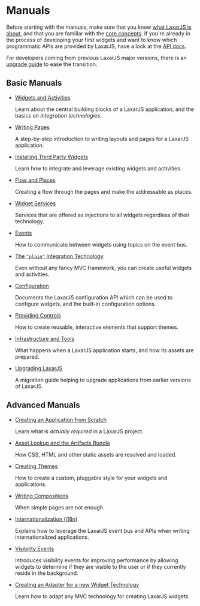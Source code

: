 # Manuals

Before starting with the manuals, make sure that you know [what LaxarJS is about](../why_laxar.md), and that you are familiar with the [core concepts](../concepts.md).
If you're already in the process of developing your first widgets and want to know which programmatic APIs are provided by LaxarJS, have a look at the [API docs](../api).

For developers coming from previous LaxarJS major versions, there is an [upgrade guide](upgrade_guide.md) to ease the transition.


## Basic Manuals

- [Widgets and Activities](widgets_and_activities.md)

  Learn about the central building blocks of a LaxarJS application, and the basics on _integration technologies_.

- [Writing Pages](writing_pages.md)

  A step-by-step introduction to writing layouts and pages for a LaxarJS application.

- [Installing Third Party Widgets](installing_widgets.md)

  Learn how to integrate and leverage existing widgets and activities.

- [Flow and Places](flow_and_places.md)

  Creating a flow through the pages and make the addressable as places.

- [Widget Services](widget_services.md)

  Services that are offered as injections to all widgets regardless of their technology.

- [Events](events.md)

  How to communicate between widgets using topics on the event bus.

- [The `"plain"` Integration Technology](widget_services.md)

  Even without any fancy MVC framework, you can create useful widgets and activities.

- [Configuration](configuration.md)

  Documents the LaxarJS configuration API which can be used to configure widgets, and the built-in configuration options.

- [Providing Controls](providing_controls.md)

  How to create reusable, interactive elements that support themes.

- [Infrastructure and Tools](infrastructure_and_tools.md)

  What happens when a LaxarJS application starts, and how its assets are prepared.

- [Upgrading LaxarJS](upgrade_guide.md)

  A migration guide helping to upgrade applications from earlier versions of LaxarJS.


## Advanced Manuals

- [Creating an Application from Scratch](project_from_scratch.md)

  Learn what is _actually required_ in a LaxarJS project.

- [Asset Lookup and the Artifacts Bundle](asset_lookup.md)

  How CSS, HTML and other static assets are resolved and loaded.

- [Creating Themes](creating_themes.md)

  How to create a custom, pluggable style for your widgets and applications.

- [Writing Compositions](writing_compositions.md)

  When simple pages are not enough.

- [Internationalization (i18n)](i18n.md)

  Explains how to leverage the LaxarJS event bus and APIs when writing internationalized applications.

- [Visibility Events](visibility_events.md)

  Introduces visibility events for improving performance by allowing widgets to determine if they are visible to the user or if they currently reside in the background.

- [Creating an Adapter for a new Widget Technology](adapters.md)

  Learn how to adapt any MVC technology for creating LaxarJS widgets.
